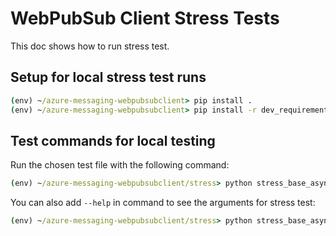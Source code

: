 # WebPubSub Client Stress Tests

This doc shows how to run stress test.

## Setup for local stress test runs

```cmd
(env) ~/azure-messaging-webpubsubclient> pip install .
(env) ~/azure-messaging-webpubsubclient> pip install -r dev_requirements.txt
```

## Test commands for local testing

Run the chosen test file with the following command:

```cmd
(env) ~/azure-messaging-webpubsubclient/stress> python stress_base_async.py
```

You can also add `--help` in command to see the arguments for stress test:

```cmd
(env) ~/azure-messaging-webpubsubclient/stress> python stress_base_async.py --help
```
